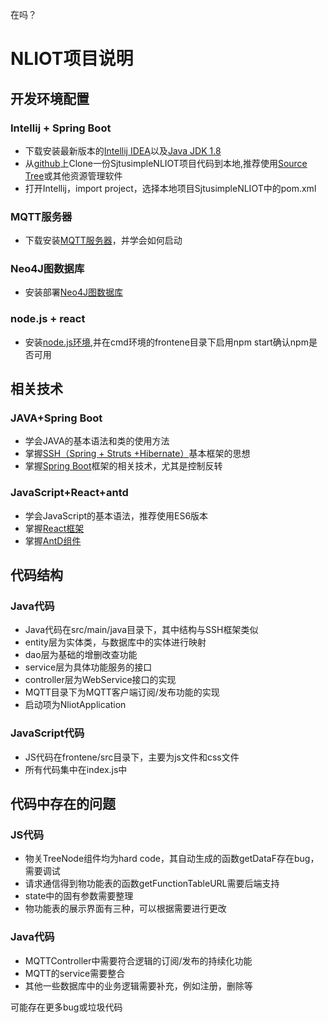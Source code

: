 在吗？

# NLIOT项目说明

## 开发环境配置

### Intellij + Spring Boot
+ 下载安装最新版本的[Intellij IDEA](https://blog.csdn.net/qq_41879385/article/details/81952656)以及[Java JDK 1.8](https://jingyan.baidu.com/article/7c6fb4282f1f6580642c90e1.html)
+ 从[github](https://github.com/zd102/SjtusimpleNLIOT)上Clone一份SjtusimpleNLIOT项目代码到本地,推荐使用[Source Tree](https://blog.csdn.net/wjy1990831/article/details/80417820)或其他资源管理软件
+ 打开Intellij，import project，选择本地项目SjtusimpleNLIOT中的pom.xml

### MQTT服务器
+ 下载安装[MQTT服务器](https://www.cnblogs.com/cnxieyang/p/6370280.html)，并学会如何启动

### Neo4J图数据库
+ 安装部署[Neo4J图数据库](https://www.w3cschool.cn/neo4j/neo4j_exe_environment_setup.html)

### node.js + react
+ 安装[node.js环境](https://www.runoob.com/nodejs/nodejs-install-setup.html),并在cmd环境的frontene目录下启用npm start确认npm是否可用

## 相关技术

### JAVA+Spring Boot
+ 学会JAVA的基本语法和类的使用方法
+ 掌握[SSH（Spring + Struts +Hibernate）](https://www.cnblogs.com/laibin/p/5847111.html)基本框架的思想
+ 掌握[Spring Boot](https://baijiahao.baidu.com/s?id=1623648034778672046&wfr=spider&for=pc)框架的相关技术，尤其是控制反转

### JavaScript+React+antd
+ 学会JavaScript的基本语法，推荐使用ES6版本
+ 掌握[React框架](https://react.docschina.org/docs/getting-started.html)
+ 掌握[AntD组件](https://ant.design/docs/react/introduce-cn)

## 代码结构
### Java代码
+ Java代码在src/main/java目录下，其中结构与SSH框架类似
+ entity层为实体类，与数据库中的实体进行映射
+ dao层为基础的增删改查功能
+ service层为具体功能服务的接口
+ controller层为WebService接口的实现
+ MQTT目录下为MQTT客户端订阅/发布功能的实现
+ 启动项为NliotApplication

### JavaScript代码
+ JS代码在frontene/src目录下，主要为js文件和css文件
+ 所有代码集中在index.js中

## 代码中存在的问题
### JS代码
+ 物关TreeNode组件均为hard code，其自动生成的函数getDataF存在bug，需要调试
+ 请求通信得到物功能表的函数getFunctionTableURL需要后端支持
+ state中的固有参数需要整理
+ 物功能表的展示界面有三种，可以根据需要进行更改

### Java代码
+ MQTTController中需要符合逻辑的订阅/发布的持续化功能
+ MQTT的service需要整合
+ 其他一些数据库中的业务逻辑需要补充，例如注册，删除等

可能存在更多bug或垃圾代码
